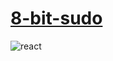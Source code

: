 # <a href="https://sudo-react-3mkca6r3l-sudo-self.vercel.app"> 8-bit-sudo</a>
![react](https://github.com/sudo-self/sudo-self.deno.dev/assets/119916323/a19a7b41-e3cd-4efe-84e6-70731727589f)

